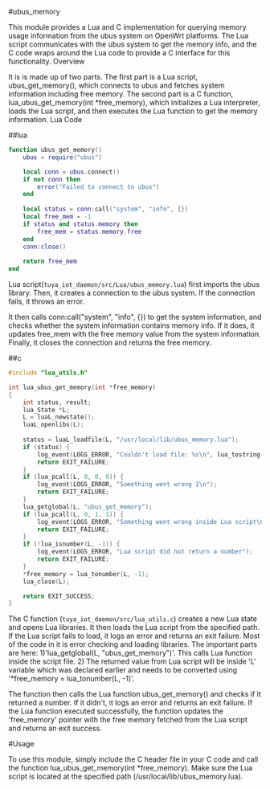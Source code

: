 #ubus_memory

This module provides a Lua and C implementation for querying memory usage information from the ubus system on OpenWrt platforms. The Lua script communicates with the ubus system to get the memory info, and the C code wraps around the Lua code to provide a C interface for this functionality.
Overview

It is is made up of two parts. The first part is a Lua script, ubus_get_memory(), which connects to ubus and fetches system information including free memory. The second part is a C function, lua_ubus_get_memory(int *free_memory), which initializes a Lua interpreter, loads the Lua script, and then executes the Lua function to get the memory information.
Lua Code

##lua

```lua
function ubus_get_memory()
    ubus = require("ubus")

    local conn = ubus.connect()
    if not conn then
        error("Failed to connect to ubus")
    end
    
    local status = conn:call("system", "info", {})
    local free_mem = -1
    if status and status.memory then
        free_mem = status.memory.free
    end
    conn:close()
    
    return free_mem
end
```

Lua script(`tuya_iot_daemon/src/Lua/ubus_memory.lua`) first imports the ubus library. Then, it creates a connection to the ubus system. If the connection fails, it throws an error.

It then calls conn:call("system", "info", {}) to get the system information, and checks whether the system information contains memory info. If it does, it updates free_mem with the free memory value from the system information. Finally, it closes the connection and returns the free memory.

##c

```c
#include "lua_utils.h"

int lua_ubus_get_memory(int *free_memory)
{
    int status, result;
	lua_State *L;
	L = luaL_newstate();
	luaL_openlibs(L);
    
	status = luaL_loadfile(L, "/usr/local/lib/ubus_memory.lua");
	if (status) {
		log_event(LOGS_ERROR, "Couldn't load file: %s\n", lua_tostring(L, -1));
		return EXIT_FAILURE;
	}
	if (lua_pcall(L, 0, 0, 0)) {
		log_event(LOGS_ERROR, "Something went wrong 1\n");
        return EXIT_FAILURE;
	}
    lua_getglobal(L, "ubus_get_memory");
	if (lua_pcall(L, 0, 1, 1)) {
		log_event(LOGS_ERROR, "Something went wrong inside Lua script\n");
        return EXIT_FAILURE;
	}
    if (!lua_isnumber(L, -1)) {
        log_event(LOGS_ERROR, "Lua script did not return a number");
        return EXIT_FAILURE;
    }
    *free_memory = lua_tonumber(L, -1);
	lua_close(L);

    return EXIT_SUCCESS;
}
```

The C function (`tuya_iot_daemon/src/lua_utils.c`) creates a new Lua state and opens Lua libraries. It then loads the Lua script from the specified path. If the Lua script fails to load, it logs an error and returns an exit failure. Most of the code in it is error checking and loading libraries. The important parts are here: 1)'lua_getglobal(L, "ubus_get_memory")'. This calls Lua function inside the script file. 2) The returned value from Lua script will be inside 'L' variable which was declared earlier and needs to be converted using '*free_memory = lua_tonumber(L, -1)'. 

The function then calls the Lua function ubus_get_memory() and checks if it returned a number. If it didn't, it logs an error and returns an exit failure. If the Lua function executed successfully, the function updates the 'free_memory' pointer with the free memory fetched from the Lua script and returns an exit success.

#Usage

To use this module, simply include the C header file in your C code and call the function lua_ubus_get_memory(int *free_memory). Make sure the Lua script is located at the specified path (/usr/local/lib/ubus_memory.lua).
